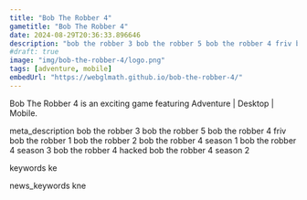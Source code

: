 ```yaml
---
title: "Bob The Robber 4"
gametitle: "Bob The Robber 4"
date: 2024-08-29T20:36:33.896646
description: "bob the robber 3 bob the robber 5 bob the robber 4 friv bob the robber 1 bob the robber 2 bob the robber 4 season 1 bob the robber 4 season 3 bob the robber 4 hacked bob the robber 4 season 2"
#draft: true
image: "img/bob-the-robber-4/logo.png"
tags: [adventure, mobile]
embedUrl: "https://webglmath.github.io/bob-the-robber-4/"
---
```


Bob The Robber 4 is an exciting game featuring Adventure | Desktop | Mobile.

meta_description
bob the robber 3 bob the robber 5 bob the robber 4 friv bob the robber 1 bob the robber 2 bob the robber 4 season 1 bob the robber 4 season 3 bob the robber 4 hacked bob the robber 4 season 2


keywords
ke


news_keywords
kne
